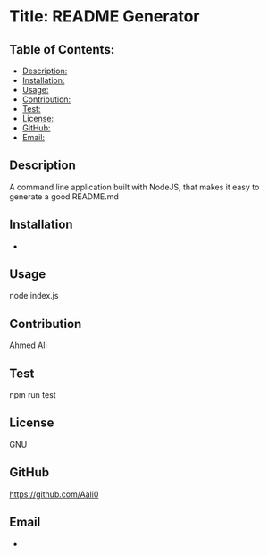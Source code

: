 # Title: README Generator

## Table of Contents:
* [Description: ](#description)
* [Installation:](#installation)
* [Usage: ](#usage)
* [Contribution: ](#contribution)
* [Test: ](#test)
* [License: ](#license)
* [GitHub: ](#github)
* [Email: ](#email)
    
## Description
A command line application built with NodeJS, that makes it easy to generate a good README.md

## Installation
-

## Usage
node index.js

## Contribution
Ahmed Ali

## Test
npm run test

## License
GNU

## GitHub
https://github.com/Aali0

## Email
-
    
    